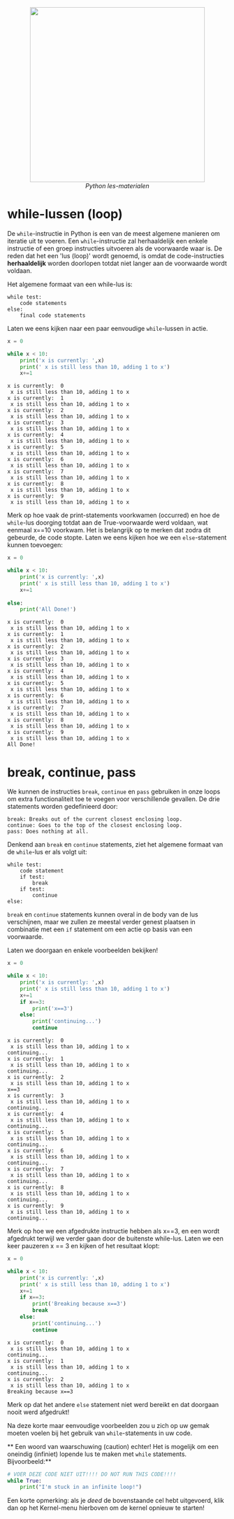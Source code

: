 <center>
    <img src='https://intecbrussel.be/img/logo3.png' width='400px' height='auto'/>
    <br/>
    <em>Python les-materialen</em>
</center>

# while-lussen (loop)

De <code>while</code>-instructie in Python is een van de meest algemene manieren om iteratie uit te voeren. Een <code>while</code>-instructie zal herhaaldelijk een enkele instructie of een groep instructies uitvoeren als de voorwaarde waar is. 
De reden dat het een 'lus (loop)' wordt genoemd, is omdat de code-instructies **herhaaldelijk** worden doorlopen totdat niet langer aan de voorwaarde wordt voldaan.

Het algemene formaat van een while-lus is:

    while test:
        code statements
    else:
        final code statements

Laten we eens kijken naar een paar eenvoudige <code>while</code>-lussen in actie.


```python
x = 0

while x < 10:
    print('x is currently: ',x)
    print(' x is still less than 10, adding 1 to x')
    x+=1
```

    x is currently:  0
     x is still less than 10, adding 1 to x
    x is currently:  1
     x is still less than 10, adding 1 to x
    x is currently:  2
     x is still less than 10, adding 1 to x
    x is currently:  3
     x is still less than 10, adding 1 to x
    x is currently:  4
     x is still less than 10, adding 1 to x
    x is currently:  5
     x is still less than 10, adding 1 to x
    x is currently:  6
     x is still less than 10, adding 1 to x
    x is currently:  7
     x is still less than 10, adding 1 to x
    x is currently:  8
     x is still less than 10, adding 1 to x
    x is currently:  9
     x is still less than 10, adding 1 to x
    

Merk op hoe vaak de print-statements voorkwamen (occurred) en hoe de <code>while</code>-lus doorging totdat aan de True-voorwaarde werd voldaan, wat eenmaal x==10 voorkwam. 
Het is belangrijk op te merken dat zodra dit gebeurde, de code stopte. Laten we eens kijken hoe we een <code>else</code>-statement kunnen toevoegen:


```python
x = 0

while x < 10:
    print('x is currently: ',x)
    print(' x is still less than 10, adding 1 to x')
    x+=1
    
else:
    print('All Done!')
```

    x is currently:  0
     x is still less than 10, adding 1 to x
    x is currently:  1
     x is still less than 10, adding 1 to x
    x is currently:  2
     x is still less than 10, adding 1 to x
    x is currently:  3
     x is still less than 10, adding 1 to x
    x is currently:  4
     x is still less than 10, adding 1 to x
    x is currently:  5
     x is still less than 10, adding 1 to x
    x is currently:  6
     x is still less than 10, adding 1 to x
    x is currently:  7
     x is still less than 10, adding 1 to x
    x is currently:  8
     x is still less than 10, adding 1 to x
    x is currently:  9
     x is still less than 10, adding 1 to x
    All Done!
    

# break, continue, pass

We kunnen de instructies <code>break</code>, <code>continue</code> en <code>pass</code> gebruiken in onze loops om extra functionaliteit toe te voegen voor verschillende gevallen. 
De drie statements worden gedefinieerd door:

    break: Breaks out of the current closest enclosing loop.
    continue: Goes to the top of the closest enclosing loop.
    pass: Does nothing at all.
    
    
Denkend aan <code>break</code> en <code>continue</code> statements, ziet het algemene formaat van de <code>while</code>-lus er als volgt uit:

    while test: 
        code statement
        if test: 
            break
        if test: 
            continue 
    else:

<code>break</code> en <code>continue</code> statements kunnen overal in de body van de lus verschijnen, maar we zullen ze meestal verder genest plaatsen in combinatie met een <code>if</code> statement om een actie op basis van een voorwaarde.

Laten we doorgaan en enkele voorbeelden bekijken!


```python
x = 0

while x < 10:
    print('x is currently: ',x)
    print(' x is still less than 10, adding 1 to x')
    x+=1
    if x==3:
        print('x==3')
    else:
        print('continuing...')
        continue
```

    x is currently:  0
     x is still less than 10, adding 1 to x
    continuing...
    x is currently:  1
     x is still less than 10, adding 1 to x
    continuing...
    x is currently:  2
     x is still less than 10, adding 1 to x
    x==3
    x is currently:  3
     x is still less than 10, adding 1 to x
    continuing...
    x is currently:  4
     x is still less than 10, adding 1 to x
    continuing...
    x is currently:  5
     x is still less than 10, adding 1 to x
    continuing...
    x is currently:  6
     x is still less than 10, adding 1 to x
    continuing...
    x is currently:  7
     x is still less than 10, adding 1 to x
    continuing...
    x is currently:  8
     x is still less than 10, adding 1 to x
    continuing...
    x is currently:  9
     x is still less than 10, adding 1 to x
    continuing...
    

Merk op hoe we een afgedrukte instructie hebben als x==3, en een wordt afgedrukt terwijl we verder gaan door de buitenste while-lus. Laten we een keer pauzeren x == 3 en kijken of het resultaat klopt:


```python
x = 0

while x < 10:
    print('x is currently: ',x)
    print(' x is still less than 10, adding 1 to x')
    x+=1
    if x==3:
        print('Breaking because x==3')
        break
    else:
        print('continuing...')
        continue
```

    x is currently:  0
     x is still less than 10, adding 1 to x
    continuing...
    x is currently:  1
     x is still less than 10, adding 1 to x
    continuing...
    x is currently:  2
     x is still less than 10, adding 1 to x
    Breaking because x==3
    

Merk op dat het andere <code>else</code> statement niet werd bereikt en dat doorgaan nooit werd afgedrukt!

Na deze korte maar eenvoudige voorbeelden zou u zich op uw gemak moeten voelen bij het gebruik van <code>while</code>-statements in uw code.

** Een woord van waarschuwing (caution) echter! Het is mogelijk om een oneindig (infiniet) lopende lus te maken met <code>while</code> statements. Bijvoorbeeld:**


```python
# VOER DEZE CODE NIET UIT!!!! DO NOT RUN THIS CODE!!!! 
while True:
    print("I'm stuck in an infinite loop!")
```

Een korte opmerking: als je *deed* de bovenstaande cel hebt uitgevoerd, klik dan op het Kernel-menu hierboven om de kernel opnieuw te starten!
